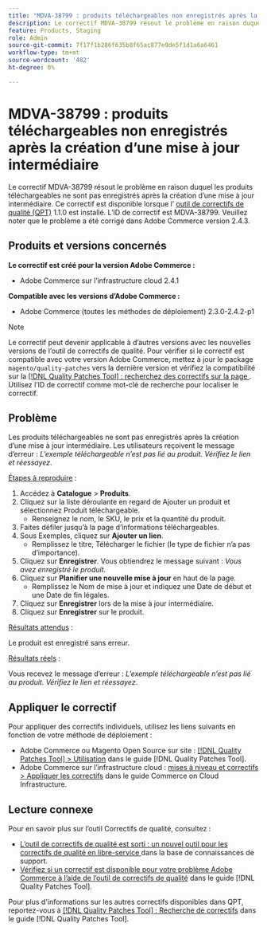 ```yaml
---
title: "MDVA-38799 : produits téléchargeables non enregistrés après la création d’une mise à jour intermédiaire"
description: Le correctif MDVA-38799 résout le problème en raison duquel les produits téléchargeables ne sont pas enregistrés après la création d’une mise à jour intermédiaire. Ce correctif est disponible lorsque l’[outil de correctifs de qualité (QPT)](https://experienceleague.adobe.com/fr/docs/commerce-knowledge-base/kb/announcements/commerce-announcements/magento-quality-patches-released-new-tool-to-self-serve-quality-patches) 1.1.0 est installé. L’ID de correctif est MDVA-38799. Veuillez noter que le problème a été corrigé dans Adobe Commerce version 2.4.3.
feature: Products, Staging
role: Admin
source-git-commit: 7f17f1b286f635b8f65ac877e9de5f1d1a6a6461
workflow-type: tm+mt
source-wordcount: '482'
ht-degree: 0%

---
```


# MDVA-38799 : produits téléchargeables non enregistrés après la création d’une mise à jour intermédiaire

Le correctif MDVA-38799 résout le problème en raison duquel les produits téléchargeables ne sont pas enregistrés après la création d’une mise à jour intermédiaire. Ce correctif est disponible lorsque l’ [outil de correctifs de qualité (QPT)](https://experienceleague.adobe.com/fr/docs/commerce-knowledge-base/kb/announcements/commerce-announcements/magento-quality-patches-released-new-tool-to-self-serve-quality-patches) 1.1.0 est installé. L’ID de correctif est MDVA-38799. Veuillez noter que le problème a été corrigé dans Adobe Commerce version 2.4.3.

## Produits et versions concernés

**Le correctif est créé pour la version Adobe Commerce :**

* Adobe Commerce sur l’infrastructure cloud 2.4.1

**Compatible avec les versions d’Adobe Commerce :**

* Adobe Commerce (toutes les méthodes de déploiement) 2.3.0-2.4.2-p1

>[!NOTE]
>
>Le correctif peut devenir applicable à d’autres versions avec les nouvelles versions de l’outil de correctifs de qualité. Pour vérifier si le correctif est compatible avec votre version Adobe Commerce, mettez à jour le package `magento/quality-patches` vers la dernière version et vérifiez la compatibilité sur la [[!DNL Quality Patches Tool] : recherchez des correctifs sur la page ](https://experienceleague.adobe.com/fr/docs/commerce-knowledge-base/kb/announcements/commerce-announcements/magento-quality-patches-released-new-tool-to-self-serve-quality-patches). Utilisez l’ID de correctif comme mot-clé de recherche pour localiser le correctif.

## Problème

Les produits téléchargeables ne sont pas enregistrés après la création d’une mise à jour intermédiaire. Les utilisateurs reçoivent le message d’erreur : *L’exemple téléchargeable n’est pas lié au produit. Vérifiez le lien et réessayez*.

<u>Étapes à reproduire</u> :

1. Accédez à **Catalogue** > **Produits**.
1. Cliquez sur la liste déroulante en regard de Ajouter un produit et sélectionnez Produit téléchargeable.
   * Renseignez le nom, le SKU, le prix et la quantité du produit.
1. Faites défiler jusqu’à la page d’informations téléchargeables.
1. Sous Exemples, cliquez sur **Ajouter un lien**.
   * Remplissez le titre, Télécharger le fichier (le type de fichier n’a pas d’importance).
1. Cliquez sur **Enregistrer**. Vous obtiendrez le message suivant : *Vous avez enregistré le produit*.
1. Cliquez sur **Planifier une nouvelle mise à jour** en haut de la page.
   * Remplissez le Nom de mise à jour et indiquez une Date de début et une Date de fin légales.
1. Cliquez sur **Enregistrer** lors de la mise à jour intermédiaire.
1. Cliquez sur **Enregistrer** sur le produit.

<u>Résultats attendus</u> :

Le produit est enregistré sans erreur.

<u>Résultats réels</u> :

Vous recevez le message d’erreur : *L’exemple téléchargeable n’est pas lié au produit. Vérifiez le lien et réessayez*.

## Appliquer le correctif

Pour appliquer des correctifs individuels, utilisez les liens suivants en fonction de votre méthode de déploiement :

* Adobe Commerce ou Magento Open Source sur site : [[!DNL Quality Patches Tool] > Utilisation](/help/tools/quality-patches-tool/usage.md) dans le guide [!DNL Quality Patches Tool].
* Adobe Commerce sur l’infrastructure cloud : [mises à niveau et correctifs > Appliquer les correctifs](https://experienceleague.adobe.com/docs/commerce-cloud-service/user-guide/develop/upgrade/apply-patches.html?lang=fr) dans le guide Commerce on Cloud Infrastructure.

## Lecture connexe

Pour en savoir plus sur l’outil Correctifs de qualité, consultez :

* [ L’outil de correctifs de qualité est sorti : un nouvel outil pour les correctifs de qualité en libre-service ](https://experienceleague.adobe.com/fr/docs/commerce-knowledge-base/kb/announcements/commerce-announcements/magento-quality-patches-released-new-tool-to-self-serve-quality-patches) dans la base de connaissances de support.
* [Vérifiez si un correctif est disponible pour votre problème Adobe Commerce à l’aide de l’outil de correctifs de qualité](/help/tools/quality-patches-tool/patches-available-in-qpt/check-patch-for-magento-issue-with-magento-quality-patches.md) dans le guide [!DNL Quality Patches Tool].

Pour plus d&#39;informations sur les autres correctifs disponibles dans QPT, reportez-vous à [[!DNL Quality Patches Tool] : Recherche de correctifs](https://experienceleague.adobe.com/tools/commerce-quality-patches/index.html?lang=fr) dans le guide [!DNL Quality Patches Tool].
